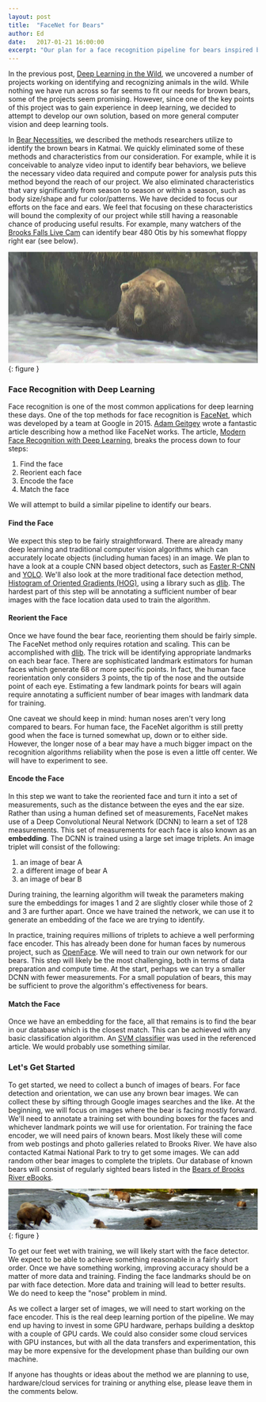 ```yaml
---
layout: post
title:  "FaceNet for Bears"
author: Ed
date:   2017-01-21 16:00:00
excerpt: "Our plan for a face recognition pipeline for bears inspired by FaceNet."
---
```

In the previous post, [Deep Learning in the Wild](/2017/01/13/dl-in-the-wild.html), we uncovered a number of projects working on identifying and recognizing animals in the wild. While nothing we have run across so far seems to fit our needs for brown bears, some of the projects seem promising. However, since one of the key points of this project was to gain experience in deep learning, we decided to attempt to develop our own solution, based on more general computer vision and deep learning tools.

In [Bear Necessities](/2017/01/09/bear-necessities.html), we described the methods researchers utilize to identify the brown bears in Katmai. We quickly eliminated some of these methods and characteristics from our consideration. For example, while it is conceivable to analyze video input to identify bear behaviors, we believe the necessary video data required and compute power for analysis puts this method beyond the reach of our project. We also eliminated characteristics that vary significantly from season to season or within a season, such as body size/shape and fur color/patterns. We have decided to focus our efforts on the face and ears. We feel that focusing on these characteristics will bound the complexity of our project while still having a reasonable chance of producing useful results. For example, many watchers of the [Brooks Falls Live Cam](http://explore.org/live-cams/player/brown-bear-salmon-cam-brooks-falls) can identify bear 480 Otis by his somewhat floppy right ear (see below).

![480 Otis](/assets/480otis.jpg){: figure }

### Face Recognition with Deep Learning

Face recognition is one of the most common applications for deep learning these days. One of the top methods for face recognition is [FaceNet](https://arxiv.org/abs/1503.03832), which was developed by a team at Google in 2015. [Adam Geitgey](https://medium.com/@ageitgey) wrote a fantastic article describing how a method like FaceNet works. The article, [Modern Face Recognition with Deep Learning](https://medium.com/@ageitgey/machine-learning-is-fun-part-4-modern-face-recognition-with-deep-learning-c3cffc121d78), breaks the process down to four steps:

1. Find the face
2. Reorient each face
3. Encode the face
4. Match the face

We will attempt to build a similar pipeline to identify our bears.

#### Find the Face

We expect this step to be fairly straightforward. There are already many deep learning and traditional computer vision algorithms which can accurately locate objects (including human faces) in an image. We plan to have a look at a couple CNN based object detectors, such as [Faster R-CNN](https://github.com/ShaoqingRen/faster_rcnn) and [YOLO](http://pjreddie.com/darknet/yolo/). We'll also look at the more traditional face detection method, [Histogram of Oriented Gradients (HOG)](https://en.wikipedia.org/wiki/Histogram_of_oriented_gradients), using a library such as [dlib](https://sourceforge.net/projects/dclib/). The hardest part of this step will be annotating a sufficient number of bear images with the face location data used to train the algorithm.

#### Reorient the Face

Once we have found the bear face, reorienting them should be fairly simple. The FaceNet method only requires rotation and scaling. This can be accomplished with [dlib](https://sourceforge.net/projects/dclib/). The trick will be identifying appropriate landmarks on each bear face. There are sophisticated landmark estimators for human faces which generate 68 or more specific points. In fact, the human face reorientation only considers 3 points, the tip of the nose and the outside point of each eye. Estimating a few landmark points for bears will again require annotating a sufficient number of bear images with landmark data for training.

One caveat we should keep in mind: human noses aren't very long compared to bears. For human face, the FaceNet algorithm is still pretty good when the face is turned somewhat up, down or to either side. However, the longer nose of a bear may have a much bigger impact on the recognition algorithms reliability when the pose is even a little off center. We will have to experiment to see.

#### Encode the Face

In this step we want to take the reoriented face and turn it into a set of measurements, such as the distance between the eyes and the ear size. Rather than using a human defined set of measurements, FaceNet makes use of a Deep Convolutional Neural Network (DCNN) to learn a set of 128 measurements. This set of measurements for each face is also known as an **embedding**. The DCNN is trained using a large set image triplets. An image triplet will consist of the following:

1. an image of bear A
2. a different image of bear A
3. an image of bear B

During training, the learning algorithm will tweak the parameters making sure the embeddings for images 1 and 2 are slightly closer while those of 2 and 3 are further apart. Once we have trained the network, we can use it to generate an embedding of the face we are trying to identify.

In practice, training requires millions of triplets to achieve a well performing face encoder. This has already been done for human faces by numerous project, such as [OpenFace](https://cmusatyalab.github.io/openface/). We will need to train our own network for our bears. This step will likely be the most challenging, both in terms of data preparation and compute time. At the start, perhaps we can try a smaller DCNN with fewer measurements. For a small population of bears, this may be sufficient to prove the algorithm's effectiveness for bears.

#### Match the Face

Once we have an embedding for the face, all that remains is to find the bear in our database which is the closest match. This can be achieved with any basic classification algorithm. An [SVM classifier](https://en.wikipedia.org/wiki/Support_vector_machine) was used in the referenced article. We would probably use something similar.

### Let's Get Started

To get started, we need to collect a bunch of images of bears. For face detection and orientation, we can use any brown bear images. We can collect these by sifting through Google images searches and the like. At the beginning, we will focus on images where the bear is facing mostly forward. We'll need to annotate a training set with bounding boxes for the faces and whichever landmark points we will use for orientation. For training the face encoder, we will need pairs of known bears. Most likely these will come from web postings and photo galleries related to Brooks River. We have also contacted Katmai National Park to try to get some images. We can add random other bear images to complete the triplets. Our database of known bears will consist of regularly sighted bears listed in the [Bears of Brooks River eBooks](https://www.nps.gov/katm/learn/photosmultimedia/ebooks.htm).

![Brooks Falls](/assets/brooks-falls-banner.jpg){: figure }

To get our feet wet with training, we will likely start with the face detector. We expect to be able to achieve something reasonable in a fairly short order. Once we have something working, improving accuracy should be a matter of more data and training. Finding the face landmarks should be on par with face detection. More data and training will lead to better results. We do need to keep the "nose" problem in mind.

As we collect a larger set of images, we will need to start working on the face encoder. This is the real deep learning portion of the pipeline. We may end up having to invest in some GPU hardware, perhaps building a desktop with a couple of GPU cards. We could also consider some cloud services with GPU instances, but with all the data transfers and experimentation, this may be more expensive for the development phase than building our own machine.

If anyone has thoughts or ideas about the method we are planning to use, hardware/cloud services for training or anything else, please leave them in the comments below.
